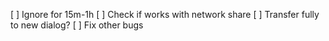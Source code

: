 [ ] Ignore for 15m-1h
[ ] Check if works with network share
[ ] Transfer fully to new dialog?
[ ] Fix other bugs
